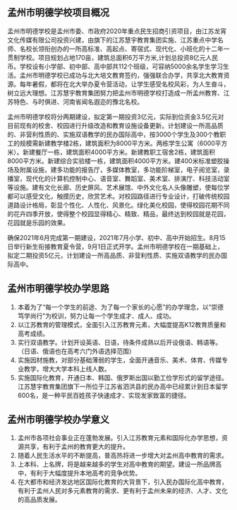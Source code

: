 
## 孟州市明德学校项目概况
孟州市明德学校是孟州市委、市政府2020年重点民生招商引资项目，由江苏龙宵文化传媒有限公司投资兴建，由旗下的江苏慧宇教育集团实施、江苏重点中学名师、名校长领衔创办的一所高标准、高起点、寄宿式、现代化、小班化的十二年一贯制学校。项目规划占地170亩，建筑总面积6万平方米,计划总投资8亿元人民币。学校设有小学部、初中部、高中部共112个班级，可容纳5000余名学生学习生活。孟州市明德学校已成功与北大培文教育签约，强强联合办学，共享北大教育资源。每年暑假，都将在北大举办夏令营活动，让学生感受名校风彩，为人生奋斗，树立远大理想。江苏慧宇教育集团努力把孟州市明德学校打造成一所孟州教育、江苏特色、与时俱进、河南省闻名遐迩的豫北名校。

孟州市明德学校将分两期建设，拟定第一期投资3亿元，实际到位资金3.5亿元对目前现有的校舍、校园进行升级改造和教育设施设备更新。计划建设一所高品质的、非营利性质的、实施双语教学的民办国际高中，按3000个学生及300个教职工的规模需新建教学楼2栋，建筑面积为8000平方米。两栋学生公寓（6000平方米）。新建餐厅一栋，建筑面积4000平方米。新建教职工宿舍2栋，建筑面积8000平方米。新建综合实验楼一栋，建筑面积4000平方米。建400米标准塑胶操场及附属设施，建多功能的报告厅，多媒体教室，多功能阶梯室，电子阅览室，录播室，现代化的计算机控制中心、语音室、舞蹈室、美术室、排演厅、科技活动室等设施。建有文化长廊、历史屏风、艺术展馆、中外文化名人头像雕塑，使每位学都可以感受文化，触摸历史，欣赏艺术。对校园路径进行专业设计，打破传统校园道路设计格局，彰显个性化、人性化、风景化。绿化美化校园，使得校园花期不同的花卉四季开放，使得整个校园显得精心、精致、精品，最终达到校园就是花园，花园就是乐园的效果。

确保2021年6月完成第一期建设，2021年7月小学、初中、高中开始招生。8月15日举行新生衔接教育夏令营，9月1日正式开学。孟州市明德学校在一期基础上，拟定二期投资5亿元，计划建设一所高品质、非营利性质、实施双语教学的民办国际高中。

## 孟州市明德学校办学思路
1. 本着为了“每一个学生的前途、为了每一个家长的心愿”的办学理念，以“崇德笃学尚行”为校训，努力让每一个学生成才、成人、成功。
2. 以江苏教育的管理模式，全面引入江苏教育元素，大幅度提高K12教育质量和高考成绩。
3. 实行双语教学。计划开设英语、日语，待条件成熟以后开设俄语、韩语等。（日语、俄语也在高考六门外语选择范围）
4. 实施因材施教，对部分基础薄弱的学生，全面开通音乐、美术、体育、传媒专业教学，增大大学本科上线人数。
5. 实施国际化教育，开通日本、韩国、俄罗斯出国以勤工俭学形式的留学途径。江苏慧宇教育集团旗下一所位于江苏省泗洪县的民办高中已经累计到日本留学600名，是一种平民百姓孩子快速成才、实现发家致富的捷径。

## 孟州市明德学校办学意义
1. 孟州市各项社会事业正在蓬勃发展。引入江苏教育元素和国际化办学思想，资源共享，有利于孟州的教育更大的提升。
2. 随着人民生活水平的不断提高，普高热将进一步增大对孟州高中教育的需求。
3. 上本科、上名牌，将是越来越多的学生对高中教育的期望。建设一所品牌高中，有利于大幅度提升本地高考的竞争优势。
4. 在大都市和经济发达地区国际化教育的大背景下，引入民办国际化高中教育，有利于孟州人民对多元素教育的需求、更有利于孟州未来的经济、人才、文化的高品质发展。


